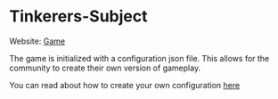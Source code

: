 # Tinkerers-Subject

Website: [Game](https://myzbai.github.io/TinkerersSubject)

The game is initialized with a configuration json file. This allows for the community to create their own version of gameplay.


You can read about how to create your own configuration [here](public/gconfig/help.md)

